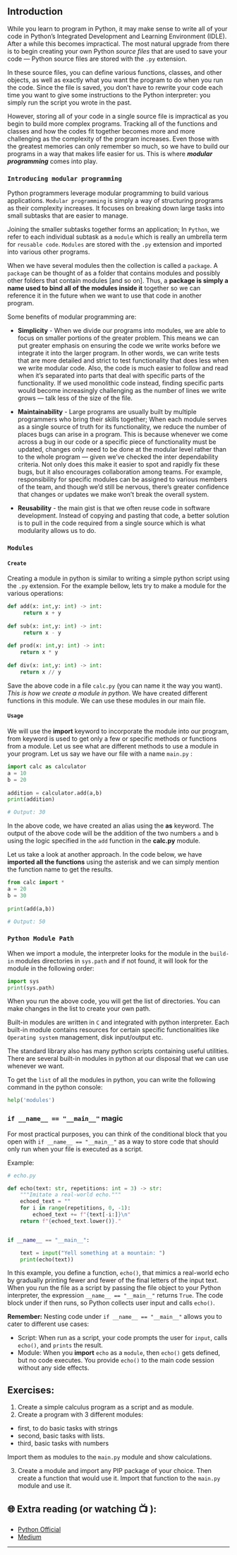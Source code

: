 ## Introduction
While you learn to program in Python, it may make sense to write all of your code in Python’s Integrated Development and Learning Environment (IDLE). After a while this becomes impractical. The most natural upgrade from there is to begin creating your own Python _source files_ that are used to save your code — Python source files are stored with the `.py` extension.

In these source files, you can define various functions, classes, and other objects, as well as exactly what you want the program to do when you run the code. Since the file is saved, you don’t have to rewrite your code each time you want to give some instructions to the Python interpreter: you simply run the script you wrote in the past.

However, storing all of your code in a single source file is impractical as you begin to build more complex programs. Tracking all of the functions and classes and how the codes fit together becomes more and more challenging as the complexity of the program increases. Even those with the greatest memories can only remember so much, so we have to build our programs in a way that makes life easier for us.
This is where **_modular programming_** comes into play.

### `Introducing modular programming`
Python programmers leverage modular programming to build various applications. `Modular programming` is simply a way of structuring programs as their complexity increases. It focuses on breaking down large tasks into small subtasks that are easier to manage.

Joining the smaller subtasks together forms an application; In `Python`, we refer to each individual subtask as a `module` which is really an umbrella term for `reusable code`. `Modules` are stored with the `.py` extension and imported into various other programs.

When we have several modules then the collection is called a `package`. A `package` can be thought of as a folder that contains modules and possibly other folders that contain modules [and so on]. Thus, a **package is simply a name used to bind all of the modules inside it** together so we can reference it in the future when we want to use that code in another program.

Some benefits of modular programming are:
* **Simplicity** - When we divide our programs into modules, we are able to focus on smaller portions of the greater problem. This means we can put greater emphasis on ensuring the code we write works before we integrate it into the larger program. In other words, we can write tests that are more detailed and strict to test functionality that does less when we write modular code.
Also, the code is much easier to follow and read when it’s separated into parts that deal with specific parts of the functionality. If we used monolithic code instead, finding specific parts would become increasingly challenging as the number of lines we write grows — talk less of the size of the file.

* **Maintainability** - Large programs are usually built by multiple programmers who bring their skills together; When each module serves as a single source of truth for its functionality, we reduce the number of places bugs can arise in a program. This is because whenever we come across a bug in our code or a specific piece of functionality must be updated, changes only need to be done at the modular level rather than to the whole program — given we’ve checked the inter dependability criteria.
Not only does this make it easier to spot and rapidly fix these bugs, but it also encourages collaboration among teams. For example, responsibility for specific modules can be assigned to various members of the team, and though we’d still be nervous, there’s greater confidence that changes or updates we make won’t break the overall system.

* **Reusability** - the main gist is that we often reuse code in software development. Instead of copying and pasting that code, a better solution is to pull in the code required from a single source which is what modularity allows us to do.

### `Modules`

#### `Create`

Creating a module in python is similar to writing a simple python script using the `.py` extension. For the example bellow, lets try to make a module for the various operations:

```python
def add(x: int,y: int) -> int:
     return x + y
 
def sub(x: int,y: int) -> int:
     return x - y
 
def prod(x: int,y: int) -> int:
    return x * y
 
def div(x: int,y: int) -> int:
    return x // y
```
Save the above code in a file `calc.py` (you can name it the way you want). _This is how we create a module in python_. We have created different functions in this module. We can use these modules in our main file.

#### `Usage`
We will use the **import** keyword to incorporate the module into our program, from keyword is used to get only a few or specific methods or functions from a module. Let us see what are different methods to use a module in your program. Let us say we have our file with a name `main.py` :

```python
import calc as calculator
a = 10
b = 20
 
addition = calculator.add(a,b)
print(addition)

# Output: 30
```

In the above code, we have created an alias using the **as** keyword. The output of the above code will be the addition of the two numbers `a` and `b` using the logic specified in the `add` function in the **calc.py** module.

Let us take a look at another approach. In the code below, we have **imported all the functions** using the asterisk and we can simply mention the function name to get the results.

```python
from calc import *
a = 20
b = 30
 
print(add(a,b))

# Output: 50
```
### `Python Module Path`
When we import a module, the interpreter looks for the module in the `build-in` modules directories in `sys.path` and if not found, it will look for the module in the following order:

```python
import sys 
print(sys.path)
```
When you run the above code, you will get the list of directories. You can make changes in the list to create your own path.

Built-in modules are written in `C` and integrated with python interpreter. Each built-in module contains resources for certain specific functionalities like `Operating system` management, disk input/output etc.

The standard library also has many python scripts containing useful utilities. There are several built-in modules in python at our disposal that we can use whenever we want.

To get the `list` of all the modules in python, you can write the following command in the python console:

```python
help('modules')
```

### `if __name__ == "__main__"` magic
For most practical purposes, you can think of the conditional block that you open with `if __name__ == "__main__"` as a way to store code that should only run when your file is executed as a script.

Example:
```python
# echo.py

def echo(text: str, repetitions: int = 3) -> str:
    """Imitate a real-world echo."""
    echoed_text = ""
    for i in range(repetitions, 0, -1):
        echoed_text += f"{text[-i:]}\n"
    return f"{echoed_text.lower()}."


if __name__ == "__main__":

    text = input("Yell something at a mountain: ")
    print(echo(text))
```
In this example, you define a function, `echo()`, that mimics a real-world echo by gradually printing fewer and fewer of the final letters of the input text.
When you run the file as a script by passing the file object to your Python interpreter, the expression `__name__ == "__main__"` returns `True`. The code block under if then runs, so Python collects user input and calls `echo()`.

**Remember:**
Nesting code under `if __name__ == "__main__"` allows you to cater to different use cases:
 * Script: When run as a script, your code prompts the user for `input`, calls `echo()`, and `prints` the result.
 * Module: When you **import** `echo` as a `module`, then `echo()` gets defined, but no code executes. You provide `echo()` to the main code session 
   without any side effects.


## Exercises: 

1) Create a simple calculus program as a script and as module.
2) Create a program with 3 different modules: 
  - first, to do basic tasks with strings
  - second, basic tasks with lists.
  - third, basic tasks with numbers

  Import them as modules to the `main.py` module and show calculations.

3) Create a module and import any PIP package of your choice. Then create a function that would use it.
  Import that function to the `main.py` module and use it.


## 🌐  Extra reading (or watching 📺 ):

* [Python Official](https://docs.python.org/3/tutorial/modules.html)
* [Medium](https://medium.com/python-features/understanding-if-name-main-in-python-a37a3d4ab0c3)

***
